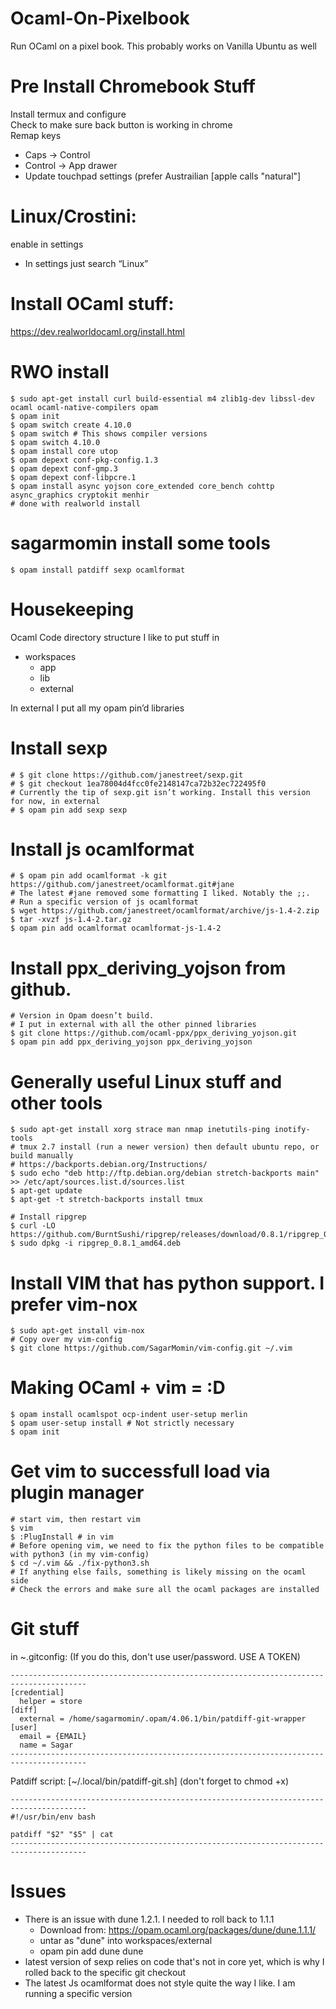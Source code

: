 # Ocaml-On-Pixelbook
Run OCaml on a pixel book. This probably works on Vanilla Ubuntu as well

# Pre Install Chromebook Stuff
Install termux and configure  
Check to make sure back button is working in chrome  
Remap keys  
* Caps -> Control  
* Control -> App drawer
* Update touchpad settings (prefer Austrailian [apple calls "natural"]

# Linux/Crostini:
enable in settings  
* In settings just search “Linux”

# Install OCaml stuff:
https://dev.realworldocaml.org/install.html

# RWO install
~~~~
$ sudo apt-get install curl build-essential m4 zlib1g-dev libssl-dev ocaml ocaml-native-compilers opam
$ opam init
$ opam switch create 4.10.0
$ opam switch # This shows compiler versions
$ opam switch 4.10.0
$ opam install core utop
$ opam depext conf-pkg-config.1.3
$ opam depext conf-gmp.3
$ opam depext conf-libpcre.1
$ opam install async yojson core_extended core_bench cohttp async_graphics cryptokit menhir
# done with realworld install
~~~~

# sagarmomin install some tools
~~~~
$ opam install patdiff sexp ocamlformat 
~~~~

# Housekeeping
Ocaml Code directory structure I  like to put stuff in  
* workspaces
  * app
  * lib
  * external
  
In external I put all my opam pin’d libraries  

# Install sexp
~~~~
# $ git clone https://github.com/janestreet/sexp.git
# $ git checkout 1ea78004d4fcc0fe2148147ca72b32ec722495f0
# Currently the tip of sexp.git isn’t working. Install this version for now, in external
# $ opam pin add sexp sexp
~~~~

# Install js ocamlformat
~~~~
# $ opam pin add ocamlformat -k git https://github.com/janestreet/ocamlformat.git#jane
# The latest #jane removed some formatting I liked. Notably the ;;. 
# Run a specific version of js ocamlformat
$ wget https://github.com/janestreet/ocamlformat/archive/js-1.4-2.zip
$ tar -xvzf js-1.4-2.tar.gz
$ opam pin add ocamlformat ocamlformat-js-1.4-2
~~~~

# Install ppx_deriving_yojson from github. 
~~~~
# Version in Opam doesn’t build. 
# I put in external with all the other pinned libraries
$ git clone https://github.com/ocaml-ppx/ppx_deriving_yojson.git
$ opam pin add ppx_deriving_yojson ppx_deriving_yojson
~~~~

# Generally useful Linux stuff and other tools
~~~~
$ sudo apt-get install xorg strace man nmap inetutils-ping inotify-tools
# tmux 2.7 install (run a newer version) then default ubuntu repo, or build manually
# https://backports.debian.org/Instructions/
$ sudo echo "deb http://ftp.debian.org/debian stretch-backports main" >> /etc/apt/sources.list.d/sources.list
$ apt-get update
$ apt-get -t stretch-backports install tmux

# Install ripgrep
$ curl -LO https://github.com/BurntSushi/ripgrep/releases/download/0.8.1/ripgrep_0.8.1_amd64.deb
$ sudo dpkg -i ripgrep_0.8.1_amd64.deb
~~~~

# Install VIM that has python support. I prefer vim-nox
~~~~
$ sudo apt-get install vim-nox
# Copy over my vim-config 
$ git clone https://github.com/SagarMomin/vim-config.git ~/.vim
~~~~

# Making OCaml + vim = :D
~~~~
$ opam install ocamlspot ocp-indent user-setup merlin
$ opam user-setup install # Not strictly necessary
$ opam init
~~~~

# Get vim to successfull load via plugin manager
~~~~
# start vim, then restart vim
$ vim
$ :PlugInstall # in vim
# Before opening vim, we need to fix the python files to be compatible with python3 (in my vim-config)
$ cd ~/.vim && ./fix-python3.sh
# If anything else fails, something is likely missing on the ocaml side
# Check the errors and make sure all the ocaml packages are installed
~~~~

# Git stuff
in ~.gitconfig: (If you do this, don't use user/password. USE A TOKEN)
~~~~
---------------------------------------------------------------------------------------
[credential]
  helper = store
[diff]
  external = /home/sagarmomin/.opam/4.06.1/bin/patdiff-git-wrapper
[user]
  email = {EMAIL}
  name = Sagar
---------------------------------------------------------------------------------------
~~~~

Patdiff script: [~/.local/bin/patdiff-git.sh] (don't forget to chmod +x)
~~~~
---------------------------------------------------------------------------------------
#!/usr/bin/env bash

patdiff "$2" "$5" | cat
---------------------------------------------------------------------------------------
~~~~


# Issues
* There is an issue with dune 1.2.1. I needed to roll back to 1.1.1
  * Download from: https://opam.ocaml.org/packages/dune/dune.1.1.1/
  * untar as "dune" into workspaces/external
  * opam pin add dune dune
* latest version of sexp relies on code that's not in core yet, which is why I rolled back to the specific git checkout
* The latest Js ocamlformat does not style quite the way I like. I am running a specific version
